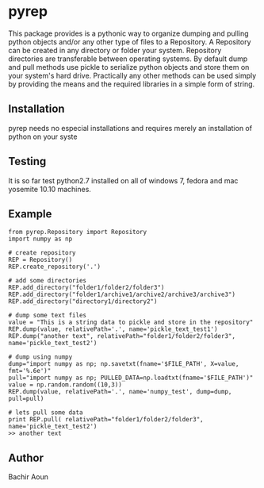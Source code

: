 # pyrep
This package provides is a pythonic way to organize dumping and pulling python objects and/or any other type of files to a Repository. A Repository can be created in any directory or folder your system. Repository directories are transferable between operating systems. By default dump and pull methods use pickle to serialize python objects and store them on your system's hard drive. Practically any other methods can be used simply by providing the means and the required libraries in a simple form of string.  

## Installation
pyrep needs no especial installations and requires merely an installation of python on your syste

## Testing
It is so far test python2.7 installed on all of windows 7, fedora and mac yosemite 10.10 machines.

## Example

```
from pyrep.Repository import Repository
import numpy as np

# create repository
REP = Repository()
REP.create_repository('.')

# add some directories
REP.add_directory("folder1/folder2/folder3")
REP.add_directory("folder1/archive1/archive2/archive3/archive3")
REP.add_directory("directory1/directory2")

# dump some text files
value = "This is a string data to pickle and store in the repository"
REP.dump(value, relativePath='.', name='pickle_text_test1')
REP.dump("another text", relativePath="folder1/folder2/folder3", name='pickle_text_test2')

# dump using numpy
dump="import numpy as np; np.savetxt(fname='$FILE_PATH', X=value, fmt='%.6e')"
pull="import numpy as np; PULLED_DATA=np.loadtxt(fname='$FILE_PATH')"
value = np.random.random((10,3))
REP.dump(value, relativePath='.', name='numpy_test', dump=dump, pull=pull)

# lets pull some data
print REP.pull( relativePath="folder1/folder2/folder3", name='pickle_text_test2')
>> another text
```

## Author
Bachir Aoun





